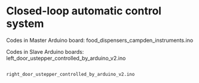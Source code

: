# Closed-loop automatic control system

Codes in Master Arduino board: food_dispensers_campden_instruments.ino

Codes in Slave Arduino boards: left_door_ustepper_controlled_by_arduino_v2.ino

                               right_door_ustepper_controlled_by_arduino_v2.ino



                               
